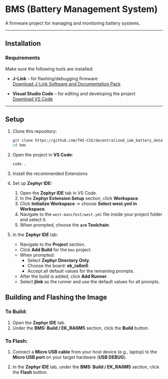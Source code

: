 # BMS (Battery Management System)

A firmware project for managing and monitoring battery systems.

---

## Installation

### Requirements

Make sure the following tools are installed:

- **J-Link** – for flashing/debugging firmware  
  [Download J-Link Software and Documentation Pack](https://www.segger.com/downloads/jlink/)
  
- **Visual Studio Code** – for editing and developing the project  
  [Download VS Code](https://code.visualstudio.com/)

---

## Setup

1. Clone this repository:

   ```bash
   git clone https://github.com/THI-CSI/decentralized_iam_battery_data.git
   cd bms
   ```

2. Open the project in **VS Code**:

   ```bash
   code .
   ```

3. Install the recommended Extensions

4. Set up **Zephyr IDE:**

   1. Open the **Zephyr IDE** tab in VS Code.
   2. In the **Zephyr Extension Setup** section, click **Workspace**.
   3. Click **Initialize Workspace** → choose **Select west.yml in Workspace**.
   4. Navigate to the `west-manifest/west.yml` file inside your project folder and select it.
   5. When prompted, choose the **`arm` Toolchain**.

5. In the **Zephyr IDE** tab:

   - Navigate to the **Project** section.
   - Click **Add Build** for the `bms` project.
   - When prompted:
     - Select **Zephyr Directory Only**.
     - Choose the board: **ek_ra6m5**.
     - Accept all default values for the remaining prompts.
   - After the build is added, click **Add Runner**.
   - Select **jlink** as the runner and use the default values for all prompts.


## Building and Flashing the Image

### To Build:

1. Open the **Zephyr IDE** tab.
2. Under the **BMS: Build / EK_RA6M5** section, click the **Build** button.

### To Flash:

1. Connect a **Micro USB cable** from your host device (e.g., laptop) to the **Micro USB port** on your target hardware (**USB DEBUG**).



2. In the **Zephyr IDE** tab, under the **BMS: Build / EK_RA6M5** section, click the **Flash** button.

